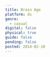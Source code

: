 ```yaml
---
title: Brain Age
platform: ds
genre:
  - casual
digital: false
physical: true
guide: false
pending: false
posted: 2014-02-10
---
```

